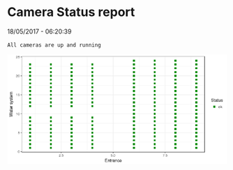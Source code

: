 Camera Status report
================
18/05/2017 - 06:20:39

    All cameras are up and running

![](camreport_files/figure-markdown_github/unnamed-chunk-2-1.png)
